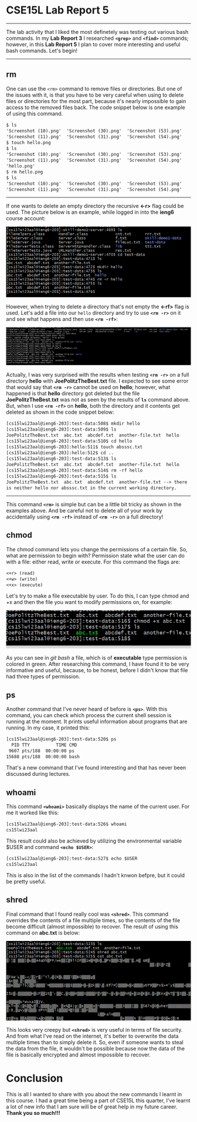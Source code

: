 # CSE15L Lab Report 5
***
The lab activity that I liked the most definetely was testing out various bash commands. In my **Lab Report 3** I researched **`<grep>`** and **`<find>`** commands; however, in this **Lab Report 5** I plan to cover more interesting and useful bash commands. Let's begin!
***
## rm
One can use the `<rm>` command to remove files or directories. But one of the issues with it, is that you have to be very careful when using to delete files or directories for the most part, because it's nearly impossible to gain access to the removed files back. The code snippet below is one example of using this command.
```
$ ls
'Screenshot (10).png'  'Screenshot (30).png'  'Screenshot (53).png'
'Screenshot (11).png'  'Screenshot (31).png'  'Screenshot (54).png'
$ touch hello.png
$ ls
'Screenshot (10).png'  'Screenshot (30).png'  'Screenshot (53).png'
'Screenshot (11).png'  'Screenshot (31).png'  'Screenshot (54).png'
'hello.png'
$ rm hello.png
$ ls
'Screenshot (10).png'  'Screenshot (30).png'  'Screenshot (53).png'
'Screenshot (11).png'  'Screenshot (31).png'  'Screenshot (54).png'
```
***
If one wants to delete an empty directory the recursive **<-r>** flag could be used. The picture below is an example, while logged in into the **ieng6** course account:

![Image1](rm-r.png)

However, when trying to delete a directory that's not empty the **<-rf>** flag is used. Let's add a file into our `hello` directory and try to use **`<rm -r>`** on it and see what happens and then use **`<rm -rf>`**:

![Image2](rm-rf.png)

Actually, I was very surprised with the results when testing **`<rm -r>`** on a full directory **hello** with **JoePolitzTheBest.txt** file. I expected to see some error that would say that **`<rm -r>`** cannot be used on **hello**; however, what happened is that **hello** directory got deleted but the file **JoePolitzTheBest.txt** was not as seen by the results of **`ls`** command above. But, when I use **`<rm -rf>`** on **hello**, both the directory and it contents get deleted as shown in the code snippet below:
```
[cs15lwi23aal@ieng6-203]:test-data:508$ mkdir hello
[cs15lwi23aal@ieng6-203]:test-data:509$ ls
JoePolitzTheBest.txt  abc.txt  abcdef.txt  another-file.txt  hello
[cs15lwi23aal@ieng6-203]:test-data:510$ cd hello
[cs15lwi23aal@ieng6-203]:hello:511$ touch absssc.txt
[cs15lwi23aal@ieng6-203]:hello:512$ cd ..
[cs15lwi23aal@ieng6-203]:test-data:513$ ls
JoePolitzTheBest.txt  abc.txt  abcdef.txt  another-file.txt  hello
[cs15lwi23aal@ieng6-203]:test-data:514$ rm -rf hello
[cs15lwi23aal@ieng6-203]:test-data:515$ ls
JoePolitzTheBest.txt  abc.txt  abcdef.txt  another-file.txt --> there is neither hello nor absssc.txt in the current working directory.
```
***
This command **`<rm>`** is simple but can be a little bit tricky as shown in the examples above. And be careful not to delete all of your work by accidentally using **`<rm -rf>`** instead of **`<rm -r>`** on a full directory!

## chmod
The chmod command lets you change the permissions of a certain file. So, what are permission to begin with? Permission state what the user can do with a file: either read, write or execute. For this command the flags are:
```
<+r> (read)
<+w> (write)
<+x> (execute)
```
Let's try to make a file executable by user. To do this, I can type chmod and +x and then the file you want to modify permissions on, for example:

![Image3](chmod+x.png)

As you can see in *git bash* a file, which is of **executable** type permission is colored in green. After researching this command, I have found it to be very informative and useful, because, to be honest, before I didn't know that file had three types of permission.

## ps
Another command that I've never heard of before is **`<ps>`**. With this command, you can check which process the current shell session is running at the moment. It prints useful information about programs that are running. In my case, it printed this:
```
[cs15lwi23aal@ieng6-203]:test-data:520$ ps
  PID TTY          TIME CMD
 9607 pts/188  00:00:00 ps
15688 pts/188  00:00:00 bash
```
That's a new command that I've found interesting and that has never been discussed during lectures.

## whoami
This command **`<whoami>`** basically displays the name of the current user. For me it worked like this:
```
[cs15lwi23aal@ieng6-203]:test-data:526$ whoami
cs15lwi23aal
```
This result could also be achieved by utilizing the environmental variable $USER and command **`<echo $USER>`**:
```
[cs15lwi23aal@ieng6-203]:test-data:527$ echo $USER
cs15lwi23aal
```
This is also in the list of the commands I hadn't knwon befpre, but it could be pretty useful.

## shred
Final command that I found really cool was **`<shred>`**. This command overrides the contents of a file multiple times, so the contents of the file become difficult (almost impossible) to recover. The result of using this command on **abc.txt** is below:

![Image4](shred.png)

This looks very creepy but **`<shred>`** is very useful in terms of file security. And from what I've read on the internet, it's better to overwrite the data multiple times than to simply delete it. So, even if someone wants to steal the data from the file, it wouldn't be possible because now the data of the file is basically encrypted and almost impossible to recover.

# Conclusion
This is all I wanted to share with you about the new commands I learnt in this course. I had a great time being a part of CSE15L this quarter, I've learnt a lot of new info that I am sure will be of great help in my future career. **Thank you so much!!!**
